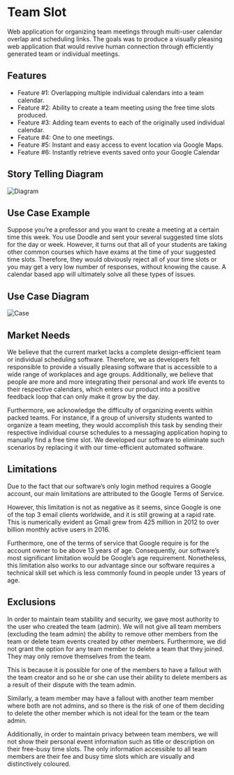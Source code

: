 # Team Slot

Web application for organizing team meetings through multi-user calendar overlap and scheduling links. The goals was to produce a visually pleasing web application that would revive human connection through efficiently generated team or individual meetings. 

## Features 

* Feature #1: Overlapping multiple individual calendars into a team calendar.
* Feature #2: Ability to create a team meeting using the free time slots produced.
* Feature #3: Adding team events to each of the originally used individual calendar.
* Feature #4: One to one meetings.
* Feature #5: Instant and easy access to event location via Google Maps.
* Feature #6: Instantly retrieve events saved onto your Google Calendar

## Story Telling Diagram

![Diagram](https://i.ibb.co/GxxRhwN/Story-Diagram.png)


## Use Case Example 

Suppose you’re a professor and you want to create a meeting at a certain time this week. You use Doodle and sent your several suggested time slots for the day or week. However, it turns out that all of your students are taking other common courses which have exams at the time of your suggested time slots. Therefore, they would obviously reject all of your time slots or you may get a very low number of responses, without knowing the cause. A calendar based app will ultimately solve all these types of issues.

## Use Case Diagram

![Case](https://i.ibb.co/NYdTbFb/Case.png)

## Market Needs

We believe that the current market lacks a complete design-efficient team or individual scheduling software. Therefore, we as developers felt responsible to provide a visually pleasing software that is accessible to a wide range of workplaces and age groups. Additionally, we believe that people are more and more integrating their personal and work life events to their respective calendars, which enters our product into a positive feedback loop that can only make it grow by the day.

Furthermore, we acknowledge the difficulty of organizing events within packed teams. For instance, if a group of university students wanted to organize a team meeting, they would accomplish this task by sending their respective individual course schedules to a messaging application hoping to manually find a free time slot. We developed our software to eliminate such scenarios by replacing it with our time-efficient automated software.

## Limitations 

Due to the fact that our software’s only login method requires a Google account, our main limitations are attributed to the Google Terms of Service.

However, this limitation is not as negative as it seems, since Google is one of the top 3 email clients worldwide, and it is still growing at a rapid rate. This is numerically evident as Gmail grew from 425 million in 2012 to over billion monthly active users in 2016.

Furthermore, one of the terms of service that Google require is for the account owner to be above 13 years of age. Consequently, our software’s most significant limitation would be Google’s age requirement. Nonetheless, this limitation also works to our advantage since our software requires a technical skill set which is less commonly found in people under 13 years of age.

## Exclusions

In order to maintain team stability and security, we gave most authority to the user who created the team (admin). We will not give all team members (excluding the team admin) the ability to remove other members from the team or delete team events created by other members. Furthermore, we did not grant the option for any team member to delete a team that they joined. They may only remove themselves from the team.

This is because it is possible for one of the members to have a fallout with the team creator and so he or she can use their ability to delete members as a result of their dispute with the team admin.

Similarly, a team member may have a fallout with another team member where both are not admins, and so there is the risk of one of them deciding to delete the other member which is not ideal for the team or the team admin.

Additionally, in order to maintain privacy between team members, we will not show their personal event information such as title or description on their free-busy time slots. The only information accessible to all team members are their fee and busy time slots which are visually and distinctively coloured.


